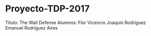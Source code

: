 ﻿# Proyecto-TDP-2017
Titulo: The Wall Defense
Alumnos:
Flor Vicencio
Joaquin Rodríguez
Emanuel Rodríguez Aires